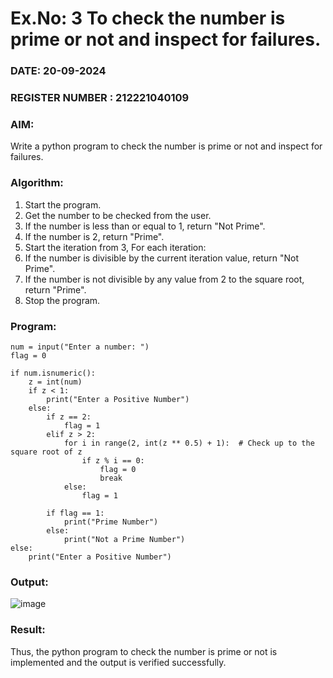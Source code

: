 # Ex.No: 3 To check the number is prime or not and inspect for failures.
 
### DATE: 20-09-2024                                                                          
### REGISTER NUMBER : 212221040109
### AIM: 
Write a python program to check the number is prime or not and inspect for failures.
 
### Algorithm:
1. Start the program.
2. Get the number to be checked from the user.
3. If the number is less than or equal to 1, return "Not Prime".
4. If the number is 2, return "Prime".
5. Start the iteration from 3, For each iteration:
6. If the number is divisible by the current iteration value, return "Not Prime".
7. If the number is not divisible by any value from 2 to the square root, return "Prime".
8. Stop the program.

### Program:
```
num = input("Enter a number: ")
flag = 0

if num.isnumeric():
    z = int(num)
    if z < 1:
        print("Enter a Positive Number")
    else:
        if z == 2:
            flag = 1
        elif z > 2:
            for i in range(2, int(z ** 0.5) + 1):  # Check up to the square root of z
                if z % i == 0:
                    flag = 0
                    break
            else:
                flag = 1
        
        if flag == 1:
            print("Prime Number")
        else:
            print("Not a Prime Number")
else:
    print("Enter a Positive Number")
```
### Output:
 ![image](https://github.com/user-attachments/assets/3ef30f41-b51b-47d8-9bee-fb4cbfffdd98)
 
### Result:
Thus, the python program to check the number is prime or not is implemented and the output is verified successfully.
